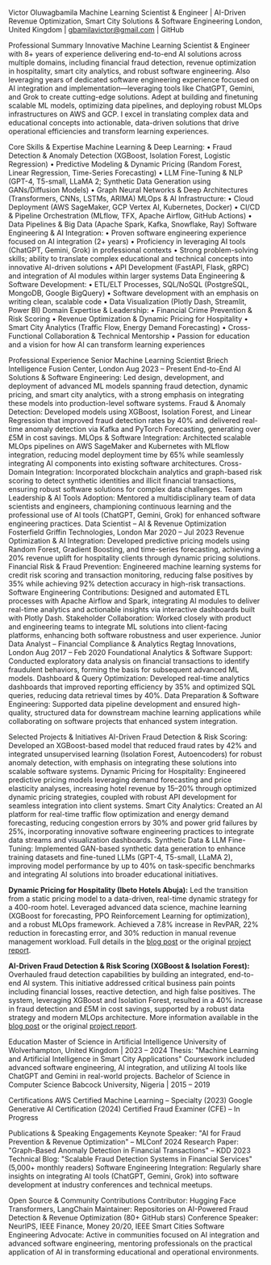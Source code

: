Victor Oluwagbamila
Machine Learning Scientist & Engineer | AI-Driven Revenue Optimization, Smart City Solutions & Software Engineering
London, United Kingdom | gbamilavictor@gmail.com | GitHub

Professional Summary
Innovative Machine Learning Scientist & Engineer with 8+ years of experience delivering end-to-end AI solutions across multiple domains, including financial fraud detection, revenue optimization in hospitality, smart city analytics, and robust software engineering. Also leveraging  years of dedicated software engineering experience focused on AI integration and implementation—leveraging tools like ChatGPT, Gemini, and Grok to create cutting-edge solutions. Adept at building and finetuning scalable ML models, optimizing data pipelines, and deploying robust MLOps infrastructures on AWS and GCP. I excel in translating complex data and educational concepts into actionable, data-driven solutions that drive operational efficiencies and transform learning experiences.

Core Skills & Expertise
Machine Learning & Deep Learning:
• Fraud Detection & Anomaly Detection (XGBoost, Isolation Forest, Logistic Regression)
• Predictive Modeling & Dynamic Pricing (Random Forest, Linear Regression, Time-Series Forecasting)
• LLM Fine-Tuning & NLP (GPT-4, T5-small, LLaMA 2; Synthetic Data Generation using GANs/Diffusion Models)
• Graph Neural Networks & Deep Architectures (Transformers, CNNs, LSTMs, ARIMA)
MLOps & AI Infrastructure:
• Cloud Deployment (AWS SageMaker, GCP Vertex AI, Kubernetes, Docker)
• CI/CD & Pipeline Orchestration (MLflow, TFX, Apache Airflow, GitHub Actions)
• Data Pipelines & Big Data (Apache Spark, Kafka, Snowflake, Ray)
Software Engineering & AI Integration:
• Proven software engineering experience focused on AI integration (2+ years)
• Proficiency in leveraging AI tools (ChatGPT, Gemini, Grok) in professional contexts
• Strong problem-solving skills; ability to translate complex educational and technical concepts into innovative AI-driven solutions
• API Development (FastAPI, Flask, gRPC) and integration of AI modules within larger systems
Data Engineering & Software Development:
• ETL/ELT Processes, SQL/NoSQL (PostgreSQL, MongoDB, Google BigQuery)
• Software development with an emphasis on writing clean, scalable code
• Data Visualization (Plotly Dash, Streamlit, Power BI)
Domain Expertise & Leadership:
• Financial Crime Prevention & Risk Scoring
• Revenue Optimization & Dynamic Pricing for Hospitality
• Smart City Analytics (Traffic Flow, Energy Demand Forecasting)
• Cross-Functional Collaboration & Technical Mentorship
• Passion for education and a vision for how AI can transform learning experiences

Professional Experience
Senior Machine Learning Scientist
Briech Intelligence Fusion Center, London
Aug 2023 – Present
End-to-End AI Solutions & Software Engineering: Led design, development, and deployment of advanced ML models spanning fraud detection, dynamic pricing, and smart city analytics, with a strong emphasis on integrating these models into production-level software systems.
Fraud & Anomaly Detection: Developed models using XGBoost, Isolation Forest, and Linear Regression that improved fraud detection rates by 40% and delivered real-time anomaly detection via Kafka and PyTorch Forecasting, generating over £5M in cost savings.
MLOps & Software Integration: Architected scalable MLOps pipelines on AWS SageMaker and Kubernetes with MLflow integration, reducing model deployment time by 65% while seamlessly integrating AI components into existing software architectures.
Cross-Domain Integration: Incorporated blockchain analytics and graph-based risk scoring to detect synthetic identities and illicit financial transactions, ensuring robust software solutions for complex data challenges.
Team Leadership & AI Tools Adoption: Mentored a multidisciplinary team of data scientists and engineers, championing continuous learning and the professional use of AI tools (ChatGPT, Gemini, Grok) for enhanced software engineering practices.
Data Scientist – AI & Revenue Optimization
Fosterfield Griffin Technologies, London
Mar 2020 – Jul 2023
Revenue Optimization & AI Integration: Developed predictive pricing models using Random Forest, Gradient Boosting, and time-series forecasting, achieving a 20% revenue uplift for hospitality clients through dynamic pricing solutions.
Financial Risk & Fraud Prevention: Engineered machine learning systems for credit risk scoring and transaction monitoring, reducing false positives by 35% while achieving 92% detection accuracy in high-risk transactions.
Software Engineering Contributions: Designed and automated ETL processes with Apache Airflow and Spark, integrating AI modules to deliver real-time analytics and actionable insights via interactive dashboards built with Plotly Dash.
Stakeholder Collaboration: Worked closely with product and engineering teams to integrate ML solutions into client-facing platforms, enhancing both software robustness and user experience.
Junior Data Analyst – Financial Compliance & Analytics
Regtag Innovations, London
Aug 2017 – Feb 2020
Foundational Analytics & Software Support: Conducted exploratory data analysis on financial transactions to identify fraudulent behaviors, forming the basis for subsequent advanced ML models.
Dashboard & Query Optimization: Developed real-time analytics dashboards that improved reporting efficiency by 35% and optimized SQL queries, reducing data retrieval times by 40%.
Data Preparation & Software Engineering: Supported data pipeline development and ensured high-quality, structured data for downstream machine learning applications while collaborating on software projects that enhanced system integration.

Selected Projects & Initiatives
AI-Driven Fraud Detection & Risk Scoring:
Developed an XGBoost-based model that reduced fraud rates by 42% and integrated unsupervised learning (Isolation Forest, Autoencoders) for robust anomaly detection, with emphasis on integrating these solutions into scalable software systems.
Dynamic Pricing for Hospitality:
Engineered predictive pricing models leveraging demand forecasting and price elasticity analyses, increasing hotel revenue by 15–20% through optimized dynamic pricing strategies, coupled with robust API development for seamless integration into client systems.
Smart City Analytics:
Created an AI platform for real-time traffic flow optimization and energy demand forecasting, reducing congestion errors by 30% and power grid failures by 25%, incorporating innovative software engineering practices to integrate data streams and visualization dashboards.
Synthetic Data & LLM Fine-Tuning:
Implemented GAN-based synthetic data generation to enhance training datasets and fine-tuned LLMs (GPT-4, T5-small, LLaMA 2), improving model performance by up to 40% on task-specific benchmarks and integrating AI solutions into broader educational initiatives.

**Dynamic Pricing for Hospitality (Ibeto Hotels Abuja):**
Led the transition from a static pricing model to a data-driven, real-time dynamic strategy for a 400-room hotel. Leveraged advanced data science, machine learning (XGBoost for forecasting, PPO Reinforcement Learning for optimization), and a robust MLOps framework. Achieved a 7.8% increase in RevPAR, 22% reduction in forecasting error, and 30% reduction in manual revenue management workload. Full details in the [blog post](./src/blog/dynamic-pricing-for-hospitality.md) or the original [project report](./documents/Dynamic%20Pricing%20report%20for%20Hotel%20in%20Abuja.pdf).

**AI-Driven Fraud Detection & Risk Scoring (XGBoost & Isolation Forest):**
Overhauled fraud detection capabilities by building an integrated, end-to-end AI system. This initiative addressed critical business pain points including financial losses, reactive detection, and high false positives. The system, leveraging XGBoost and Isolation Forest, resulted in a 40% increase in fraud detection and £5M in cost savings, supported by a robust data strategy and modern MLOps architecture. More information available in the [blog post](./src/blog/xgboost-fraud-detection.md) or the original [project report](./documents/Xgboost%20and%20Isolation%20Forest%20Fraud%20Detection%20report..pdf).

Education
Master of Science in Artificial Intelligence
University of Wolverhampton, United Kingdom | 2023 – 2024
Thesis: "Machine Learning and Artificial Intelligence in Smart City Applications"
Coursework included advanced software engineering, AI integration, and utilizing AI tools like ChatGPT and Gemini in real-world projects.
Bachelor of Science in Computer Science
Babcock University, Nigeria | 2015 – 2019

Certifications
AWS Certified Machine Learning – Specialty (2023)
Google Generative AI Certification (2024)
Certified Fraud Examiner (CFE) – In Progress

Publications & Speaking Engagements
Keynote Speaker: "AI for Fraud Prevention & Revenue Optimization" – MLConf 2024
Research Paper: "Graph-Based Anomaly Detection in Financial Transactions" – KDD 2023
Technical Blog: "Scalable Fraud Detection Systems in Financial Services" (5,000+ monthly readers)
Software Engineering Integration: Regularly share insights on integrating AI tools (ChatGPT, Gemini, Grok) into software development at industry conferences and technical meetups.

Open Source & Community Contributions
Contributor: Hugging Face Transformers, LangChain
Maintainer: Repositories on AI-Powered Fraud Detection & Revenue Optimization (80+ GitHub stars)
Conference Speaker: NeurIPS, IEEE Finance, Money 20/20, IEEE Smart Cities
Software Engineering Advocate: Active in communities focused on AI integration and advanced software engineering, mentoring professionals on the practical application of AI in transforming educational and operational environments.
